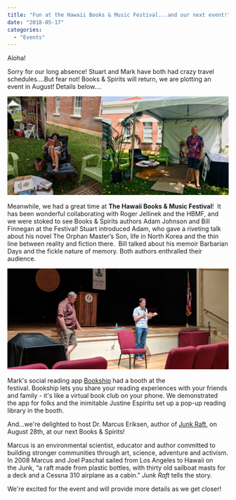 ```yaml
---
title: "Fun at the Hawaii Books & Music Festival...and our next event!"
date: "2018-05-17"
categories: 
  - "Events"
---
```


Aloha!

Sorry for our long absence! Stuart and Mark have both had crazy travel schedules....But fear not! Books & Spirits will return, we are plotting an event in August! Details below....

![](images/HBMF.jpg)

Meanwhile, we had a great time at **The Hawaii Books & Music Festival**!  It has been wonderful collaborating with Roger Jellinek and the HBMF, and we were stoked to see Books & Spirits authors Adam Johnson and Bill Finnegan at the Festival! Stuart introduced Adam, who gave a riveting talk about his novel The Orphan Master’s Son, life in North Korea and the thin line between reality and fiction there.  Bill talked about his memoir Barbarian Days and the fickle nature of memory. Both authors enthralled their audience.

![](images/adam.jpg)

Mark's social reading app [Bookship](https://www.bookshipapp.com) had a booth at the festival. Bookship lets you share your reading experiences with your friends and family - it's like a virtual book club on your phone. We demonstrated the app for folks and the inimitable Justine Espiritu set up a pop-up reading library in the booth.

And...we're delighted to host Dr. Marcus Eriksen, author of [Junk Raft](https://www.amazon.com/Junk-Raft-Activism-Plastic-Pollution-ebook/dp/B01I85NQ90/ref=as_li_ss_tl?ie=UTF8&qid=1526578221&sr=8-1&keywords=junk+raft&linkCode=ll1&tag=codexmap-20&linkId=237da82a9b57d36251c1e89e5035ed09), on August 28th, at our next Books & Spirits!

Marcus is an environmental scientist, educator and author committed to building stronger communities through art, science, adventure and activism. In 2008 Marcus and Joel Paschal sailed from Los Angeles to Hawaii on the Junk, “a raft made from plastic bottles, with thirty old sailboat masts for a deck and a Cessna 310 airplane as a cabin.” _Junk Raft_ tells the story.

We're excited for the event and will provide more details as we get closer!
